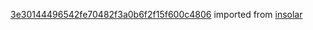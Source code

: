 [3e30144496542fe70482f3a0b6f2f15f600c4806](https://github.com/insolar/insolar/commit/3e30144496542fe70482f3a0b6f2f15f600c4806) imported from [insolar](https://github.com/insolar/insolar)
